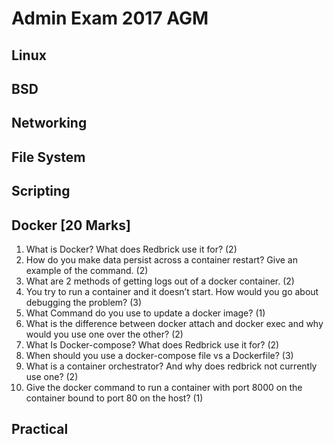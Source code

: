 # Admin Exam 2017 AGM

## Linux

## BSD

## Networking

## File System

## Scripting

## Docker [20 Marks]

1. What is Docker? What does Redbrick use it for? (2)
2. How do you make data persist across a container restart? Give an example of
   the command. (2)
3. What are 2 methods of getting logs out of a docker container. (2)
4. You try to run a container and it doesn’t start. How would you go about debugging
   the problem? (3)
5. What Command do you use to update a docker image? (1)
6. What is the difference between docker attach and docker exec and why would
   you use one over the other? (2)
7. What Is Docker-compose? What does Redbrick use it for? (2)
8. When should you use a docker-compose file vs a Dockerfile? (3)
9. What is a container orchestrator? And why does redbrick not currently use
   one? (2)
10. Give the docker command to run a container with port 8000 on the container bound to port 80 on the host? (1)

## Practical

